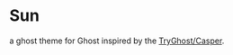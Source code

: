 # Sun
a ghost theme for Ghost inspired by the [TryGhost/Casper](https://github.com/TryGhost/Casper). 
